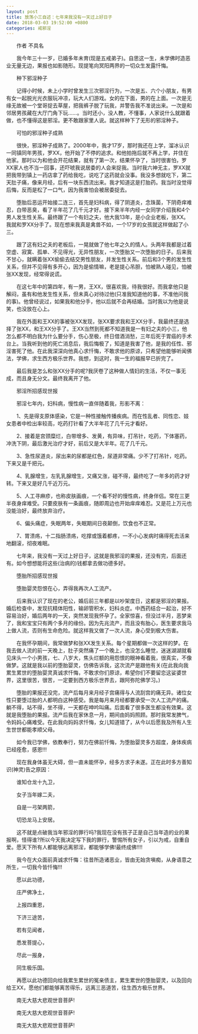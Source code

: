 ```yaml
---
layout: post
title: 放荡小三自述：七年来我没有一天过上好日子
date: 2018-03-03 19:52:00 +0800
categories: 戒邪淫
---
```


　　作者 不具名
　　我今年三十一岁，已婚多年未育(现是五戒弟子)。自思这一生，未学佛时造恶业无量无边，果报也如影随形。现提笔向冥阳两界的一切众生发露忏悔。
　　种下邪淫种子
　　记得小时候，未上小学时曾发生三次邪淫行为，一次是五、六个小朋友，有男有女一起脱光光衣服玩冲凉，玩大人们游戏。女的在下面，男的在上面。一次是无缘无故被一个堂哥捉去草屋，把我裤子脱了玩我，并警告我不准说出来。一次是和邻居男孩藏在大厅门角下玩……。当时还小，没人教，不懂事，人家说什么就跟着做，也不懂得这是邪淫。更不敢跟家里人说。就这样种下了无形的邪淫种子。
　　可怕的邪淫种子成熟
　　很快，邪淫种子成熟了。2000年中，我才17岁，那时我还在上学，溜冰认识一同镇同年男孩，罗XX，他开始了不停的追求。和他拍拖后就不再上学，并住在他家。那时以为和他会开花结果，就有了第一次，结果怀孕了，当时很害怕，罗XX家人也不当一回事，还吓唬我说居委的人会来捉我。当时我六神无主，罗XX就把我带到镇上一药店拿了药给我吃，说吃了这药就会没事。我没多想就吃下，第二天肚子痛，像来月经，后有一块东西流出来。我才知道这是打胎药。我当时没觉得后悔，反而是松了一口气，因为我害怕会被居委捉去。
　　堕胎后恶运开始接二连三，首先是妇科病，得了阴道炎，念珠菌，下阴奇痒难忍，白带恶臭，看了半年花了几千元才好。接下来半年内经一女同学介绍我和4个男人发生性关系。最终跟了一个有妇之夫，他大我13年，是小企业老板，张XX。我就和罗XX分手了。现在想来我真是禽兽不如，一个17岁的女孩就这样做起了小三。
　　跟了这有妇之夫的老板后，一晃就做了他七年之久的情人。头两年我都是过着空虚、寂寞、孤单、不见得光，无异性朋友，一次堕胎又一次堕胎的日子。后来我不甘心，就瞒着张XX偷偷去结交男性朋友，并发生性关系。前后和3个男的发生性关系，但并不见得有多开心，因为是偷情嘛，老是提心吊胆，怕被熟人碰见，怕被张XX发现，经常得说谎。
　　在这七年中的第四年，有一男，王XX，很喜欢我，待我很好。而我拿他只是解闷，虽有和他发生性关系，但未真心对待过他(只准我知道他的事，不准他问我的事)。他曾经说过，如果我和他分手，他以后就不会再结婚。当时我以为他是说笑，也没放在心上。
　　我在外面和王XX的事被张XX发现，张XX要求我和王XX分手，我最终还是选择了张XX，和王XX分手了。王XX当然到死都不知道我是一有妇之夫的小三，他怎么都不明白我为什么要分手，伤心至极，终日借酒消愁，三年后死于胃癌的手术台上。当我听到他的死亡消息后，我后悔极了，知道是我害了他，是我的任性、邪淫害死了他。在此我深深向他真心求忏悔，不敢求他的原谅，只希望他能够听闻佛法，学佛，求生西方极乐世界。我想，到这时，我一生的福报早已折完了。
　　最后我是怎么和张XX分手的呢?我厌卷了这种做人情妇的生活，不仅一事无成，而且身无分文。最终我离开了他。
　　邪淫所招感现世报
　　邪淫七年内，妇科病，慢性病一直伴随着我，形影不离：
　　1、先是得支原体感染，它是一种性接触传播疾病。而在性乱者、同性恋、妓女患者中检出率较高，吃药打针看了大半年花了几千元才看好。
　　2、接着是宫颈糜烂，白带增多、发黄，有异味，打吊针，吃药，下体塞药，冲洗下阴，最后激光治疗才好，前后又是大半年。花了几千元。
　　3、急性尿道炎，尿出来的尿都是红色，尿道非常痛。少不了打吊针，吃药。下来又是千把元。
　　4、乳腺增生，左乳乳腺增生，又痛又涨，碰不得，最终吃了一年多的药才好转。下来又是好几千近万元。
　　5、人工寻麻疹，也称皮肤画痕，一个看不好的慢性病，终身伴侣。常在三更半夜身痒难受。只要皮肤有一条画痕，随即周边也开始痒痒难忍。又是花上万元也没能治好，最终放弃治疗。
　　6、偏头痛症，失眠两年，失眠期间日夜颠倒，饮食也不正常。
　　7、胃溃疡，十二指肠溃疡，吃撑或饿着都疼，一不小心发病时痛得死去活来地翻滚，彻夜难眠。
　　七年来，我没有一天过上好日子，这就是我邪淫的果报，还没有完，后面还有。如今想想能将这些(治病的)钱都拿去做功德多好。
　　堕胎所招感现世报
　　堕胎婴灵怨恨在心，弄得我再次人工流产。
　　后来我认识了现在的老公，婚后前三年都是以吵架度日，这都是邪淫的果报。婚后检查中，发现抗精体阳性，输卵管积水，妇科炎症。中西药结合一起治，好不容易治好，婚后两年的一天，突然发现我怀孕了。全家惊喜，但没过半月，恶梦来了，我和宝宝只有两个多月的缘份。因为先兆流产，而且没有胎心，医生要求我马上做人流，否则有生命危险。就这样我又做了一次人流，身心受到极大伤害。
　　在我怀孕期间，我常做梦和张XX发生关系。每个星期都做一次这样的梦。在我去做人流的前一天晚上，肚子突然痛了一个晚上，也没怎么睡觉，迷迷湖湖就看见床头一个小男孩，七、八岁大，焦头烂额的用怨恨的眼神看着我，很真实，不像做梦。这就是我以前的堕胎婴灵，仿佛告诉我，这次流产是跟他有关(在此我向我累生累世的堕胎婴灵真诚求忏悔，不敢求你们原谅，希望你们不要留恋这娑婆世界，这里很苦，很苦，一定要到西方极乐世界去，跟阿弥陀佛学习。)
　　堕胎的果报还没完，流产后每月来月经子宫痛得与人流刮宫的痛无异。诸位女性只要堕过胎的人都明白这种感受。我是每月来月经都要承受一次人工流产的痛。躺不得，站不得，坐不得，一天都在呻吟叫痛。后面看了很多医生都没有效果。这就是我堕胎的果报。流产后我在家休息一月，期间由妈妈照顾。那时我常发脾气，令妈妈心痛难受。在此我向妈妈求忏悔，女儿知道错了，从今以后愿我及所有人生生世世都能孝顺父母。
　　如今我已学佛，依教奉行，努力在佛前忏悔，为堕胎婴灵多方超度，身体疾病已经痊愈，感恩!!!
　　现在我身体虽无大碍，但一直未能怀孕，经多方求子未遂。正在此时多方善知识(神灵)告之原因：
　　谁知仓龙十九卫，
　　女子当年嫁二夫，
　　自是一弓架两箭，
　　切恐龙马上安居。
　　这不就是点破我当年邪淫的罪行吗?我现在没有孩子正是自己当年造的业的果报啊，怪得谁?所以今天我决定写下我的罪行，警惕所有女子，引以为戒，自重自爱。愿天下所有人都能够远离邪淫，都能够学佛!最终成佛!!!!
　　我今在大众面前真诚求忏悔：往昔所造诸恶业，皆由无始贪嗔痴，从身语意之所生，一切我今皆忏悔!!!
　　愿以此功德，
　　庄严佛净土，
　　上报四重恩，
　　下济三途苦，
　　若有见闻者，
　　悉发菩提心，
　　尽此一报身，
　　同生极乐国。
　　再愿以此功德回向给我累生累世的冤亲债主，累生累世的堕胎婴灵，以及回向给王XX，愿他们都能够离苦得乐，远离三恶道苦，往生西方极乐世界。
　　南无大慈大悲观世音菩萨!
　　南无大慈大悲观世音菩萨!
　　南无大慈大悲观世音菩萨!